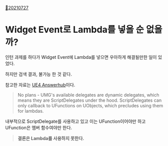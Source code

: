 [:calendar:20210727](/TIL/20210727)

# Widget Event로 Lambda를 넣을 순 없을까?

인턴 과제를 하다가 Widget Event에 Lambda를 넣으면 우아하게 해결될만한 일이 있었다.

하지만 검색 결과, 불가능 한 것 같다.

참고한 자료는 [UE4 Answerhub](https://answers.unrealengine.com/questions/198488/is-there-a-way-to-add-a-lamda-to-the-umg-widgets-e.html)이다.


> No plans - UMG's available delegates are dynamic delegates, which means they are ScriptDelegates under the hood. ScriptDelegates can only callback to UFunctions on UObjects, which precludes using them for lambdas.

내부적으로 ScriptDelegate를 사용하고 있고 이는 UFunction이어야만 하고 UFunction은 멤버 함수여야만 한다.

> **결론은 Lambda를 사용하지 못한다.**